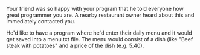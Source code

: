 Your friend was so happy with your program that he told everyone how great programmer you are. A nearby restaurant owner heard about this and immediately contacted you.

He'd like to have a program where he'd enter their daily menu and it would get saved into a menu.txt file. The menu would consist of a dish (like "Beef steak with potatoes" and a price of the dish (e.g. 5.40).